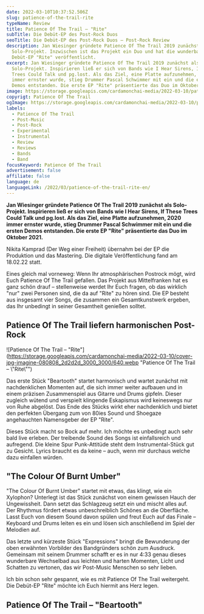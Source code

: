 ```yaml
---
date: 2022-03-10T10:37:52.506Z
slug: patience-of-the-trail-rite
typeName: Review
title: Patience Of The Trail – "Rite"
subTitle: Die Debüt-EP des Post-Rock Duos
seoTitle: Die Debüt-EP des Post-Rock Duos – Post-Rock Review
description: Jan Wiesinger gründete Patience Of The Trail 2019 zunächst als
  Solo-Projekt. Inzwischen ist das Projekt ein Duo und hat die wunderbare
  Debüt-EP "Rite" veröffentlicht.
excerpt: Jan Wiesinger gründete Patience Of The Trail 2019 zunächst als
  Solo-Projekt. Inspirieren ließ er sich von Bands wie I Hear Sirens, If These
  Trees Could Talk und pg.lost. Als das Ziel, eine Platte aufzunehmen, 2020
  immer ernster wurde, stieg Drummer Pascal Schwimmer mit ein und die ersten
  Demos entstanden. Die erste EP "Rite" präsentierte das Duo im Oktober 2021.
image: https://storage.googleapis.com/cardamonchai-media/2022-03-10/patience-of-the-trail-jpg-imagine-080808_63686d_1024_768/640.webp
copyrigt: Patience Of The Trail
ogImage: https://storage.googleapis.com/cardamonchai-media/2022-03-10/patience-of-the-trail-fb-png-imagine-080808_53585d_1200_628/640.webp
labels:
  - Patience Of The Trail
  - Post-Music
  - Post-Rock
  - Experimental
  - Instrumental
  - Review
  - Reviews
  - Bands
  - Band
focusKeyword: Patience Of The Trail
advertisement: false
affiliate: false
language: de
languageLink: /2022/03/patience-of-the-trail-rite-en/
---
```

**Jan Wiesinger gründete Patience Of The Trail 2019 zunächst als Solo-Projekt. Inspirieren ließ er sich von Bands wie I Hear Sirens, If These Trees Could Talk und pg.lost. Als das Ziel, eine Platte aufzunehmen, 2020 immer ernster wurde, stieg Drummer Pascal Schwimmer mit ein und die ersten Demos entstanden. Die erste EP "Rite" präsentierte das Duo im Oktober 2021.**

Nikita Kamprad (Der Weg einer Freiheit) übernahm bei der EP die Produktion und das Mastering. Die digitale Veröffentlichung fand am 18.02.22 statt.

Eines gleich mal vorneweg: Wenn Ihr atmosphärischen Postrock mögt, wird Euch Patience Of The Trail gefallen. Das Projekt aus Mittelfranken hat es ganz schön drauf – stellenweise werdet Ihr Euch fragen, ob das wirklich "nur" zwei Personen sind, die da auf "Rite" zu hören sind. Die EP besteht aus insgesamt vier Songs, die zusammen ein Gesamtkunstwerk ergeben, das Ihr unbedingt in seiner Gesamtheit genießen solltet.

## Patience Of The Trail liefern harmonischen Post-Rock

![Patience Of The Trail – "Rite"](https://storage.googleapis.com/cardamonchai-media/2022-03-10/cover-jpg-imagine-080808_2d2d2d_3000_3000/640.webp "Patience Of The Trail – \\"Rite\\"")

Das erste Stück "Beartooth" startet harmonisch und wartet zunächst mit nachdenklichen Momenten auf, die sich immer weiter aufbauen und in einem präzisen Zusammenspiel aus Gitarre und Drums gipfeln. Dieser zugleich wütend und verspielt klingende Eskapismus wird keineswegs nur von Ruhe abgelöst. Das Ende des Stücks wirkt eher nachdenklich und bietet den perfekten Übergang zum von 80ies Sound und Shoegaze angehauchten Namensgeber der EP "Rite". 

Dieses Stück macht so Bock auf mehr. Ich möchte es unbedingt auch sehr bald live erleben. Der treibende Sound des Songs ist einfallsreich und aufregend. Die kleine Spur Punk-Attitüde steht dem Instrumental-Stück gut zu Gesicht. Lyrics braucht es da keine – auch, wenn mir durchaus welche dazu einfallen würden.

## "The Colour Of Burnt Umber"

"The Colour Of Burnt Umber" startet mit etwas, das klingt, wie ein Xylophon? Unterlegt ist das Stück zunächst von einem gewissen Hauch der Ungewissheit. Dann setzt das Schlagzeug setzt ein und mischt alles auf. Der Rhythmus fördert etwas unbeschreiblich Schönes an die Oberfläche. Lasst Euch von diesem Sound davon spülen und freut Euch auf das Finale – Keyboard und Drums leiten es ein und lösen sich anschließend im Spiel der Melodien auf.

Das letzte und kürzeste Stück "Expressions" bringt die Bewunderung der oben erwähnten Vorbilder des Bandgründers schön zum Ausdruck. Gemeinsam mit seinem Drummer schafft er es in nur 4:33 genau dieses wunderbare Wechselbad aus leichten und harten Momenten, Licht und Schatten zu vertonen, das wir Post-Music Menschen so sehr lieben.

Ich bin schon sehr gespannt, wie es mit Patience Of The Trail weitergeht. Die Debüt-EP "Rite" möchte ich Euch hiermit ans Herz legen.

## Patience Of The Trail – "Beartooth"

<YouTube id="UUdt8VjlEVU" />